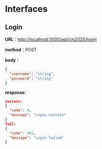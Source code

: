 # Interfaces

## Login

**URL**：<http://localhost:3000/api/chi2025/login>

**method**：POST

**body**：

```json
{
  "username": "string",
  "password": "string"
}
```

**response**:

```json
success:
{
  "code": 0,
  "message": "Login success"
}
fail:
{
  "code": 401,
  "message": "Login failed"
}
```
